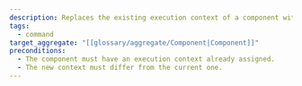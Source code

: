 ```yaml
---
description: Replaces the existing execution context of a component with a new one, typically due to a shift in deployment conditions or policy requirements. Triggers potential reclassification of related vulnerabilities.
tags:
  - command
target_aggregate: "[[glossary/aggregate/Component|Component]]"
preconditions:
  - The component must have an execution context already assigned.
  - The new context must differ from the current one.
---
```

